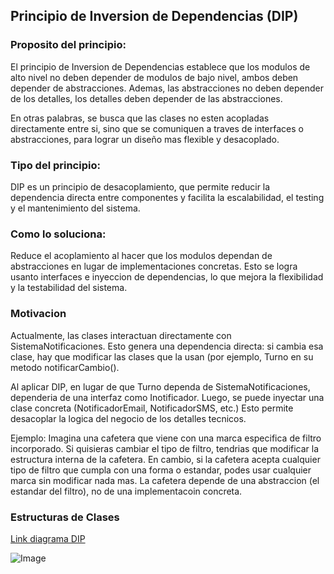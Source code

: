 ## Principio de Inversion de Dependencias (DIP)

### Proposito del principio:
El principio de Inversion de Dependencias establece que los modulos de alto nivel no deben depender de modulos de bajo nivel, ambos deben depender de abstracciones. Ademas, las abstracciones no deben depender de los detalles, los detalles deben depender de las abstracciones.

En otras palabras, se busca que las clases no esten acopladas directamente entre si, sino que se comuniquen a traves de interfaces o abstracciones, para lograr un diseño mas flexible y desacoplado.

### Tipo del principio:
DIP es un principio de desacoplamiento, que permite reducir la dependencia directa entre componentes y facilita la escalabilidad, el testing y el mantenimiento del sistema.

### Como lo soluciona:
Reduce el acoplamiento al hacer que los modulos dependan de abstracciones en lugar de implementaciones concretas. Esto se logra usanto interfaces e inyeccion de dependencias, lo que mejora la flexibilidad y la testabilidad del sistema.

### Motivacion
Actualmente, las clases interactuan directamente con SistemaNotificaciones. Esto genera una dependencia directa: si cambia esa clase, hay que modificar las clases que la usan (por ejemplo, Turno en su metodo notificarCambio().

Al aplicar DIP, en lugar de que Turno dependa de SistemaNotificaciones, dependeria de una interfaz como Inotificador. Luego, se puede inyectar una clase concreta (NotificadorEmail, NotificadorSMS, etc.) Esto permite desacoplar la logica del negocio de los detalles tecnicos.

Ejemplo: Imagina una cafetera que viene con una marca especifica de filtro incorporado. Si quisieras cambiar el tipo de filtro, tendrias que modificar la estructura interna de la cafetera. En cambio, si la cafetera acepta cualquier tipo de filtro que cumpla con una forma o estandar, podes usar cualquier marca sin modificar nada mas. La cafetera depende de una abstraccion (el estandar del filtro), no de una implementacoin concreta.

### Estructuras de Clases
[Link diagrama DIP](https://drive.google.com/file/d/13sQLg-sKKEo4lQ82iRvH7Omw5H6OXiBz/view?usp=sharing)

![Image](https://github.com/user-attachments/assets/1c2ee0d3-3fc0-439a-818a-22792650fa25)
